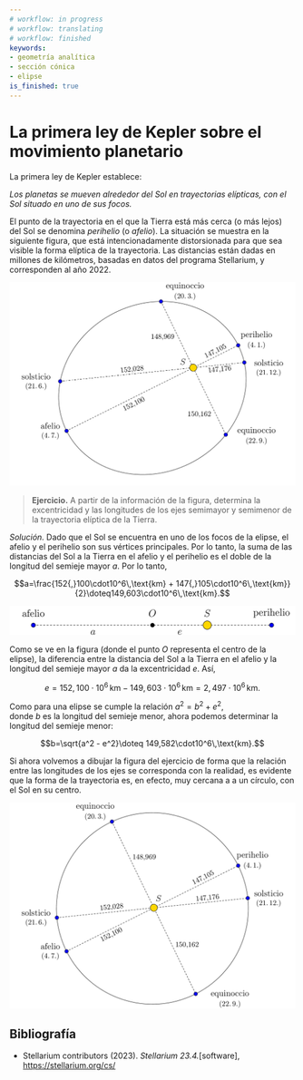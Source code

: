 ```yaml
---
# workflow: in progress
# workflow: translating
# workflow: finished
keywords:
- geometría analítica
- sección cónica
- elipse
is_finished: true
---
```


# La primera ley de Kepler sobre el movimiento planetario

La primera ley de Kepler establece:

*Los planetas se mueven alrededor del Sol en trayectorias elípticas, con el Sol situado en uno de sus focos.*

El punto de la trayectoria en el que la Tierra está más cerca (o más lejos) del Sol se denomina *perihelio* (o *afelio*).
La situación se muestra en la siguiente figura, que está intencionadamente distorsionada para que sea visible la forma elíptica de la trayectoria.  Las distancias están dadas en millones de kilómetros, basadas en datos del programa Stellarium, y corresponden al año 2022.

![Trayectoria elíptica de la Tierra alrededor del Sol](images_es-figure0.png)

> **Ejercicio.** A partir de la información de la figura, determina la excentricidad y las longitudes de los ejes semimayor y semimenor de la trayectoria elíptica de la Tierra.

*Solución.* Dado que el Sol se encuentra en uno de los focos de la elipse, el afelio y el perihelio son sus vértices principales.
Por lo tanto, la suma de las distancias del Sol a la Tierra en el afelio y el perihelio es el doble de la longitud del semieje mayor $a$. Por lo tanto,

$$a=\frac{152{,}100\cdot10^6\,\text{km} + 147{,}105\cdot10^6\,\text{km}}{2}\doteq149,603\cdot10^6\,\text{km}.$$

![Relación de los parámetros con la distancia Sol-Tierra en el afelio](images_es-figure1.png)

Como se ve en la figura (donde el punto $O$ representa el centro de la elipse), la diferencia entre la distancia del Sol a la Tierra en el afelio y la longitud del semieje mayor $a$ da la excentricidad $e$. Así,

$$e=152,100\cdot10^6\,\text{km} - 149,603\cdot10^6\,\text{km} =2,497\cdot10^6\,\text{km}.$$

Como para una elipse se cumple la relación $a^2 = b^2 + e^2$,  
donde $b$ es la longitud del semieje menor, ahora podemos determinar la longitud del semieje menor:

$$b=\sqrt{a^2 - e^2}\doteq 149,582\cdot10^6\,\text{km}.$$

Si ahora volvemos a dibujar la figura del ejercicio de forma que la relación entre las longitudes de los ejes se corresponda con la realidad, es evidente que la forma de la trayectoria es, en efecto, muy cercana a a un círculo, con el Sol en su centro.

![Trayectoria de la Tierra alrededor del Sol a escala](images_es-figure2.png)

## Bibliografía

* Stellarium contributors (2023). *Stellarium 23.4.*[software], <https://stellarium.org/cs/>


